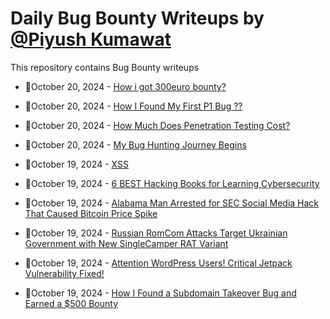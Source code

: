 # Daily Bug Bounty Writeups by [@Piyush Kumawat](https://twitter.com/piyush_supiy) 
This repository contains Bug Bounty writeups

<!-- BLOG-POST-LIST:START -->
 - 💯October 20, 2024 - [How i got 300euro bounty?](https://doordiefordream.medium.com/how-i-got-300euro-bounty-5e25f0a212de?source=rss------bug_bounty-5) 

 - 💯October 20, 2024 - [How I Found My First P1 Bug ??](https://medium.com/@prajwalpatil453/how-i-found-my-first-p1-bug-705b6ba5e3e2?source=rss------bug_bounty-5) 

 - 💯October 20, 2024 - [How Much Does Penetration Testing Cost?](https://securitylit.medium.com/how-much-does-penetration-testing-cost-945fdb94e973?source=rss------bug_bounty-5) 

 - 💯October 20, 2024 - [My Bug Hunting Journey Begins](https://medium.com/@ahmsyhmi/my-bug-hunting-journey-begins-c75c291ffe9c?source=rss------bug_bounty-5) 

 - 💯October 19, 2024 - [XSS](https://medium.com/@cyberviperx/xss-f5daee1b9e95?source=rss------bug_bounty-5) 

 - 💯October 19, 2024 - [6 BEST Hacking Books for Learning Cybersecurity](https://medium.com/illumination/6-best-hacking-books-for-learning-cybersecurity-bbe0e9bdf0ae?source=rss------bug_bounty-5) 

 - 💯October 19, 2024 - [Alabama Man Arrested for SEC Social Media Hack That Caused Bitcoin Price Spike](https://medium.com/@wiretor/alabama-man-arrested-for-sec-social-media-hack-that-caused-bitcoin-price-spike-eebee5fe0a88?source=rss------bug_bounty-5) 

 - 💯October 19, 2024 - [Russian RomCom Attacks Target Ukrainian Government with New SingleCamper RAT Variant](https://medium.com/@wiretor/russian-romcom-attacks-target-ukrainian-government-with-new-singlecamper-rat-variant-89d740937358?source=rss------bug_bounty-5) 

 - 💯October 19, 2024 - [Attention WordPress Users! Critical Jetpack Vulnerability Fixed!](https://medium.com/@wiretor/attention-wordpress-users-critical-jetpack-vulnerability-fixed-f52d455499fe?source=rss------bug_bounty-5) 

 - 💯October 19, 2024 - [How I Found a Subdomain Takeover Bug and Earned a $500 Bounty](https://medium.com/@D2Cy/how-i-found-a-subdomain-takeover-bug-and-earned-a-500-bounty-0edc139fe994?source=rss------bug_bounty-5) 
<!-- BLOG-POST-LIST:END -->
